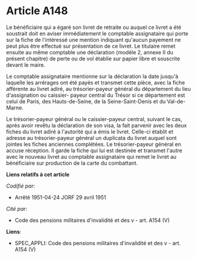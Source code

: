 # Article A148

Le bénéficiaire qui a égaré son livret de retraite ou auquel ce livret a été soustrait doit en aviser immédiatement le
comptable assignataire qui porte sur la fiche de l'intéressé une mention indiquant qu'aucun payement ne peut plus être
effectué sur présentation de ce livret. Le titulaire remet ensuite au même comptable une déclaration (modèle 2, annexe II du
présent chapitre) de perte ou de vol établie sur papier libre et souscrite devant le maire.

Le comptable assignataire mentionne sur la déclaration la date jusqu'à laquelle les arrérages ont été payés et transmet cette
pièce, avec la fiche afférente au livret adiré, au trésorier-payeur général du département du lieu d'assignation ou caissier-
payeur central du Trésor si ce département est celui de Paris, des Hauts-de-Seine, de la Seine-Saint-Denis et du Val-de-
Marne.

Le trésorier-payeur général ou le caissier-payeur central, suivant le cas, après avoir revêtu la déclaration de son visa, la
fait parvenir avec les deux fiches du livret adiré à l'autorité qui a émis le livret. Celle-ci établit et adresse au
trésorier-payeur général un duplicata du livret auquel sont jointes les fiches anciennes complétées. Le trésorier-payeur
général en accuse réception. Il garde la fiche qui lui est destinée et transmet l'autre avec le nouveau livret au comptable
assignataire qui remet le livret au bénéficiaire sur production de la carte du combattant.

**Liens relatifs à cet article**

_Codifié par_:

  - Arrêté 1951-04-24 JORF 29 avril 1951

_Cité par_:

  - Code des pensions militaires d'invalidité et des v - art. A154 (V)

**Liens**:

  - SPEC_APPLI: Code des pensions militaires d'invalidité et des v - art. A154 (V)
